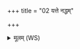 +++
title = "02 यत्ते नद्धम्"

+++
<details><summary>मूलम् (WS)</summary>

यत्ते नद्धं विश्ववारे पाशी ग्रन्थिश्च यः कृतः ।  
बृहस्पतिरिवाहं बलं वाचा वि स्रंसयामि तत् ॥ २ ॥
</details>